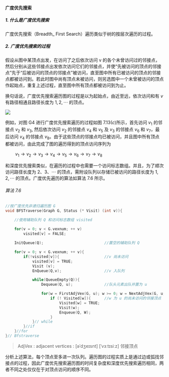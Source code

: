 
#### 广度优先搜索

##### 1. 什么是广度优先搜索

广度优先搜索（Breadth_ First Search）遍历类似于树的按层次遍历的过程。

##### 2. 广度优先搜索的过程

假设从图中某顶点出发，在访问了之后依次访问 v 的各个未曾访问过的邻接点，然后分别从这些邻接点出发依次访问它们的邻接点，并使“先被访问的顶点的邻接点”先于“后被访问的顶点的邻接点”被访问，直至图中所有已被访问的顶点的邻接点都被访问到。若此时图中尚有顶点未被访问，则另选图中一个未曾被访问的顶点作起始点，重复上述过程，直至图中所有顶点都被访问到为止。

换句话说，广度优先搜索遍历图的过程是以为起始点，由近至远，依次访问和有 $v$ 有路径相通且路径长度为 $1,2,\cdots$ 的顶点。

![](https://gitee.com/mayundaze/img_bed/raw/master/20200703102108.png)

例如，对图 G4 进行广度优先搜索遍历的过程如图 $7.13(c)$所示，首先访问 $v_1$ 的邻接点 $v_2$ 和 $v_3$, 然后依次访问 $v_2$ 的邻接点 $v_4$ 和 $v_5$ 及 $v_3$ 的邻接点 $v_6$ 和 $v_7$，最后访问 $v_4$ 的邻接点 $v_8$。由于这些顶点的邻接点均已被访问，并且图中所有顶点都被访问，由此完成了图的遍历得到的顶点访问序列为

$\qquad v_{1} \rightarrow v_{2} \rightarrow v_{3} \rightarrow v_{4} \rightarrow v_{5} \rightarrow v_{6} \rightarrow v_{7} \rightarrow v_{8}$

和深度优先搜索类似，在遍历的过程中也需要一个访问标志数组。并且，为了顺次访问路径长度为 $2、3、\cdots$ 的顶点，需附设队列以存储已被访问的路径长度为 $1,2,\cdots$ 的顶点。广度优先遍历的算法如算法 7.6 所示。

###### 算法 7.6 

```cpp
//按广度优先非递归遍历图 G
void BFSTraverse(Graph G, Status (* Visit) (int v)){

    //使用辅助队列 Q 和访问标志数组 visited
    
    for(v = 0; v < G.vexnum; ++ v) 
        visited[v] = FALSE;

    InitQueue(Q);                           //置空的辅助队列 Q

    for(v = 0; v < G.vexnum; ++ v){
        if(!visited[v]){                    //v 尚未访问
            visited[v] = TRUE; 
            Visit (v);
            EnQueue(Q,v);                   //v 入队列

            while(QueueEmpty(Q)){
                Dequeue(Q, u);              //队头元素出队并置为 u

                for(w = FirstAdjVex(G, u); w >= 0; w = NextAdjVex(G, u, w))
                    if (! Visited[w]){      //w 为 u 的尚未访问的邻接顶点
                        Visited[w] = TRUE; 
                        Visit(w);
                        Enqueue(Q, W);
                    }
            }// while  
        }//if 
    }//for
}// Bfstraverse
```

> AdjVex : adjacent vertices : [əˈdʒeɪsnt] [ˈvɜːtɪsiːz] 邻接顶点

分析上述算法，每个顶点至多进一次队列。遍历图的过程实质上是通过边或弧找邻接点的过程，因此广度优先搜索遍历图的时间复杂度和深度优先搜索遍历相同，两者不同之处仅仅在于对顶点访问的顺序不同。
